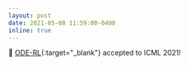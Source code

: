 ```yaml
---
layout: post
date: 2021-05-08 11:59:00-0400
inline: true
---
```


🎉 [ODE-RL](https://arxiv.org/abs/2102.04764){:target="\_blank"} accepted to ICML 2021!
